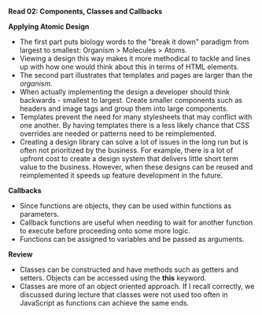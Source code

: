 **Read 02: Components, Classes and Callbacks**

**Applying Atomic Design**
* The first part puts biology words to the "break it down" paradigm from largest to smallest: Organism > Molecules > Atoms.
* Viewing a design this way makes it more methodical to tackle and lines up with how one would think about this in terms of HTML elements.
* The second part illustrates that templates and pages are larger than the _organism_.
* When actually implementing the design a developer should think backwards - smallest to largest. Create smaller components such as headers and image tags and group them into large components.
* Templates prevent the need for many stylesheets that may conflict with one another. By having templates there is a less likely chance that CSS overrides are needed or patterns need to be reimplemented.
* Creating a design library can solve a lot of issues in the long run but is often not prioritized by the business. For example, there is a lot of upfront cost to create a design system that delivers little short term value to the business. However, when these designs can be reused and reimplemented it speeds up feature development in the future.

**Callbacks**
* Since functions are objects, they can be used within functions as parameters.
* Callback functions are useful when needing to wait for another function to execute before proceeding onto some more logic.
* Functions can be assigned to variables and be passed as arguments.


**Review**
* Classes can be constructed and have methods such as getters and setters. Objects can be accessed using the **this** keyword. 
* Classes are more of an object oriented approach. If I recall correctly, we discussed during lecture that classes were not used too often in JavaScript as functions can achieve the same ends.